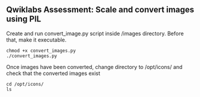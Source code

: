 ## Qwiklabs Assessment: Scale and convert images using PIL

Create and run convert_image.py script inside /images directory. Before that, make it executable. 

```
chmod +x convert_images.py
./convert_images.py
```

Once images have been converted, change directory to /opt/icons/ and check that the converted images exist

```
cd /opt/icons/
ls
```

